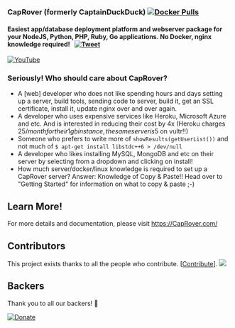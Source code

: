 ### CapRover (formerly CaptainDuckDuck) [![Docker Pulls](https://img.shields.io/docker/pulls/caprover/caprover.svg)](https://hub.docker.com/r/caprover/caprover/)

#### Easiest app/database deployment platform and webserver package for your NodeJS, Python, PHP, Ruby, Go applications. No Docker, nginx knowledge required! &nbsp; [![Tweet](https://img.shields.io/twitter/url/http/shields.io.svg?style=social)](https://twitter.com/intent/tweet?url=https%3A%2F%2Fgithub.com%2Fcaprover%2Fcaprover&via=cap_rover&text=I%20found%20the%20easiest%20webserver%20package%20for%20NodeJS%2C%20PHP%2C%20MySQL%2C%20WordPress%20and%20everything%21&hashtags=CapRover%2Cnodejs%2Cdocker%2Cnginx%2Cwebdev)

[![YouTube](https://raw.githubusercontent.com/caprover/caprover-website/master/graphics/screenshots-video-small.gif)](https://www.youtube.com/watch?v=XDrTmGSDW3s)

### Seriously! Who should care about CapRover?
- A [web] developer who does not like spending hours and days setting up a server, build tools, sending code to server, build it, get an SSL certificate, install it, update nginx over and over again.
- A developer who uses expensive services like Heroku, Microsoft Azure and etc. And is interested in reducing their cost by 4x (Heroku charges 25$/month for their 1gb instance, the same server is 5$ on vultr!!)
- Someone who prefers to write more of `showResults(getUserList())` and not much of `$ apt-get install libstdc++6 > /dev/null`
- A developer who likes installing MySQL, MongoDB and etc on their server by selecting from a dropdown and clicking on install!
- How much server/docker/linux knowledge is required to set up a CapRover server? Answer: Knowledge of Copy & Paste!! Head over to "Getting Started" for information on what to copy & paste ;-)

## Learn More!

For more details and documentation, please visit https://CapRover.com/

## Contributors

This project exists thanks to all the people who contribute. [[Contribute](CONTRIBUTING.md)].
<a href="https://github.com/caprover/caprover/graphs/contributors"><img src="https://opencollective.com/caprover/contributors.svg?width=690&button=false" /></a>


## Backers

Thank you to all our backers! 🙏 

[![Donate](https://opencollective.com/caprover/donate/button.png?color=blue)](https://opencollective.com/caprover#backer)
